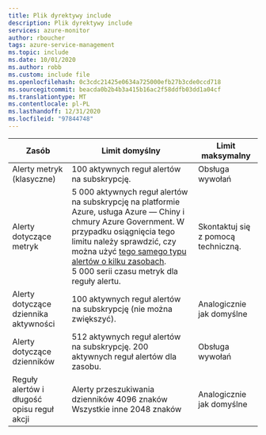```yaml
---
title: Plik dyrektywy include
description: Plik dyrektywy include
services: azure-monitor
author: rboucher
tags: azure-service-management
ms.topic: include
ms.date: 10/01/2020
ms.author: robb
ms.custom: include file
ms.openlocfilehash: 0c3cdc21425e0634a725000efb27b3cde0ccd718
ms.sourcegitcommit: beacda0b2b4b3a415b16ac2f58ddfb03dd1a04cf
ms.translationtype: MT
ms.contentlocale: pl-PL
ms.lasthandoff: 12/31/2020
ms.locfileid: "97844748"
---
```

| Zasób | Limit domyślny | Limit maksymalny |
| --- | --- | --- |
| Alerty metryk (klasyczne) |100 aktywnych reguł alertów na subskrypcję. | Obsługa wywołań |
| Alerty dotyczące metryk |5 000 aktywnych reguł alertów na subskrypcję na platformie Azure, usługa Azure — Chiny i chmury Azure Government. W przypadku osiągnięcia tego limitu należy sprawdzić, czy można użyć [tego samego typu alertów o kilku zasobach](../articles/azure-monitor/platform/alerts-metric-overview.md#monitoring-at-scale-using-metric-alerts-in-azure-monitor).<br/>5 000 serii czasu metryk dla reguły alertu. | Skontaktuj się z pomocą techniczną. |
| Alerty dotyczące dziennika aktywności | 100 aktywnych reguł alertów na subskrypcję (nie można zwiększyć). | Analogicznie jak domyślne |
| Alerty dotyczące dzienników | 512 aktywnych reguł alertów na subskrypcję. 200 aktywnych reguł alertów dla zasobu. | Obsługa wywołań |
| Reguły alertów i długość opisu reguł akcji| Alerty przeszukiwania dzienników 4096 znaków<br/>Wszystkie inne 2048 znaków | Analogicznie jak domyślne |
